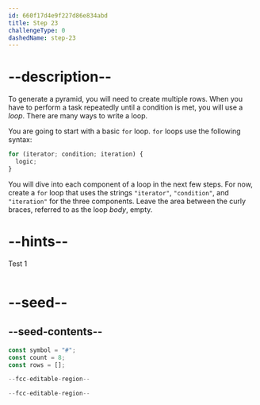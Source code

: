 ```yaml
---
id: 660f17d4e9f227d86e834abd
title: Step 23
challengeType: 0
dashedName: step-23
---
```


# --description--

To generate a pyramid, you will need to create multiple rows. When you have to perform a task repeatedly until a condition is met, you will use a <dfn>loop</dfn>. There are many ways to write a loop.

You are going to start with a basic `for` loop. `for` loops use the following syntax:

```js
for (iterator; condition; iteration) {
  logic;
}
```

You will dive into each component of a loop in the next few steps. For now, create a `for` loop that uses the strings `"iterator"`, `"condition"`, and `"iteration"` for the three components. Leave the area between the curly braces, referred to as the loop <dfn>body</dfn>, empty.

# --hints--

Test 1

```js

```

# --seed--

## --seed-contents--

```js
const symbol = "#";
const count = 8;
const rows = [];

--fcc-editable-region--

--fcc-editable-region--
```
